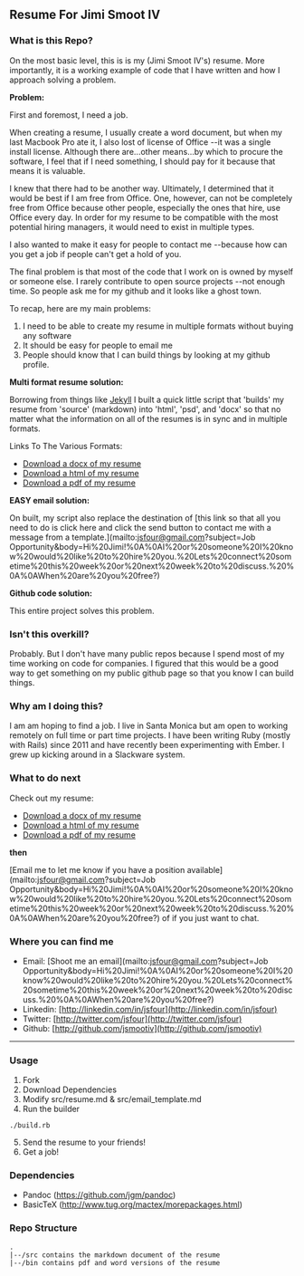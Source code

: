 ## Resume For Jimi Smoot IV

### What is this Repo?
On the most basic level, this is is my (Jimi Smoot IV's) resume. More importantly, it is a working example of code that I have written and how I approach solving a problem.

**Problem:**

First and foremost, I need a job.

When creating a resume, I usually create a word document, but when my last Macbook Pro ate it, I also lost of license of Office --it was a single install license. Although there are...other means...by which to procure the software, I feel that if I need something, I should pay for it because that means it is valuable. 

I knew that there had to be another way. Ultimately, I determined that it would be best if I am free from Office. One, however, can not be completely free from Office because other people, especially the ones that hire, use Office every day. In order for my resume to be compatible with the most potential hiring managers, it would need to exist in multiple types.

I also wanted to make it easy for people to contact me --because how can you get a job if people can't get a hold of you.

The final problem is that most of the code that I work on is owned by myself or someone else. I rarely contribute to open source projects --not enough time. So people ask me for my github and it looks like a ghost town.

To recap, here are my main problems:
1. I need to be able to create my resume in multiple formats without buying any software
2. It should be easy for people to email me
3. People should know that I can build things by looking at my github profile.

**Multi format resume solution:**

Borrowing from things like [Jekyll](http://jekyllrb.com) I built a quick little script that 'builds' my resume from 'source' (markdown) into 'html', 'psd', and 'docx' so that no matter what the information on all of the resumes is in sync and in multiple formats.

Links To The Various Formats:
- [Download a docx of my resume](https://github.com/jsmootiv/resume/raw/master/bin/jimiSmootResume.docx)
- [Download a html of my resume](https://github.com/jsmootiv/resume/raw/master/bin/jimiSmootResume.html)
- [Download a pdf of my resume](https://github.com/jsmootiv/resume/raw/master/bin/jimiSmootResume.pdf)

**EASY email solution:**

On built, my script also replace the destination of [this link so that all you need to do is click here and click the send button to contact me with a message from a template.](mailto:jsfour@gmail.com?subject=Job Opportunity&body=Hi%20Jimi!%0A%0AI%20or%20someone%20I%20know%20would%20like%20to%20hire%20you.%20Lets%20connect%20sometime%20this%20week%20or%20next%20week%20to%20discuss.%20%0A%0AWhen%20are%20you%20free?)

**Github code solution:**

This entire project solves this problem.

### Isn't this overkill?
Probably. But I don't have many public repos because I spend most of my time working on code for companies. I figured that this would be a good way to get something on my public github page so that you know I can build things.

### Why am I doing this? 
I am am hoping to find a job. I live in Santa Monica but am open to working remotely on full time or part time projects. I have been writing Ruby (mostly with Rails) since 2011 and have recently been experimenting with Ember. I grew up kicking around in a Slackware system.

### What to do next
Check out my resume:
- [Download a docx of my resume](https://github.com/jsmootiv/resume/raw/master/bin/jimiSmootResume.docx)
- [Download a html of my resume](https://github.com/jsmootiv/resume/raw/master/bin/jimiSmootResume.html)
- [Download a pdf of my resume](https://github.com/jsmootiv/resume/raw/master/bin/jimiSmootResume.pdf)

**then**

[Email me to let me know if you have a position available](mailto:jsfour@gmail.com?subject=Job Opportunity&body=Hi%20Jimi!%0A%0AI%20or%20someone%20I%20know%20would%20like%20to%20hire%20you.%20Lets%20connect%20sometime%20this%20week%20or%20next%20week%20to%20discuss.%20%0A%0AWhen%20are%20you%20free?) of if you just want to chat.

### Where you can find me
- Email: [Shoot me an email](mailto:jsfour@gmail.com?subject=Job Opportunity&body=Hi%20Jimi!%0A%0AI%20or%20someone%20I%20know%20would%20like%20to%20hire%20you.%20Lets%20connect%20sometime%20this%20week%20or%20next%20week%20to%20discuss.%20%0A%0AWhen%20are%20you%20free?)
- Linkedin: [http://linkedin.com/in/jsfour](http://linkedin.com/in/jsfour)
- Twitter: [http://twitter.com/jsfour](http://twitter.com/jsfour)
- Github: [http://github.com/jsmootiv](http://github.com/jsmootiv)

---

### Usage
1. Fork
2. Download Dependencies
3. Modify src/resume.md & src/email_template.md
4. Run the builder
```
./build.rb
```
5. Send the resume to your friends!
6. Get a job!

### Dependencies
- Pandoc (https://github.com/jgm/pandoc)
- BasicTeX (http://www.tug.org/mactex/morepackages.html)

### Repo Structure
```
.
|--/src contains the markdown document of the resume
|--/bin contains pdf and word versions of the resume
```